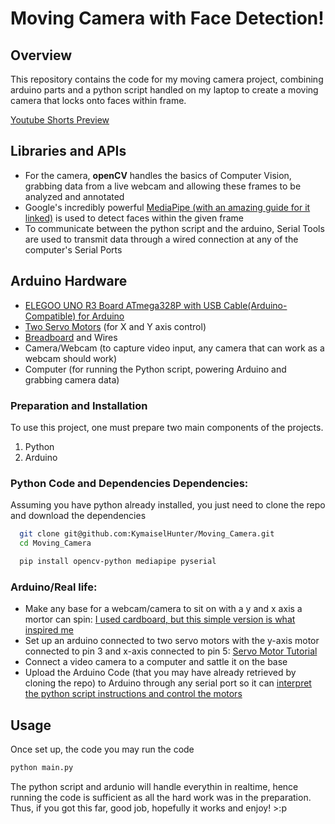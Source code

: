 # Moving Camera with Face Detection!

## Overview
This repository contains the code for my moving camera project, combining arduino parts and a python script handled on my laptop to create a moving camera that locks onto faces within frame.  

[Youtube Shorts Preview](https://youtube.com/shorts/tEkJcfBozjU?si=5JPWqOdYkol1ax1Q)
  

## Libraries and APIs
- For the camera, **openCV** handles the basics of Computer Vision, grabbing data from a live webcam and allowing these frames to be analyzed and annotated  
- Google's incredibly powerful [MediaPipe (with an amazing guide for it linked)](https://ai.google.dev/edge/mediapipe/solutions/vision/face_detector/python) is used to detect faces within the given frame  
- To communicate between the python script and the arduino, Serial Tools are used to transmit data through a wired connection at any of the computer's Serial Ports  

## Arduino Hardware
  -  [ELEGOO UNO R3 Board ATmega328P with USB Cable(Arduino-Compatible) for Arduino](https://www.amazon.com/gp/product/B01EWOE0UU/ref=ppx_yo_dt_b_search_asin_title?ie=UTF8&psc=1)
  -  [Two Servo Motors](https://www.amazon.com/gp/product/B0BKPL2Y21/ref=ppx_yo_dt_b_search_asin_title?ie=UTF8&psc=1) (for X and Y axis control)
  -  [Breadboard](https://www.amazon.com/gp/product/B07LFD4LT6/ref=ppx_yo_dt_b_search_asin_title?ie=UTF8&psc=1) and Wires
  -  Camera/Webcam (to capture video input, any camera that can work as a webcam should work)
  -  Computer (for running the Python script, powering Arduino and grabbing camera data)

### Preparation and Installation
To use this project, one must prepare two main components of the projects.
  1. Python
  2. Arduino

### Python Code and Dependencies Dependencies:
Assuming you have python already installed, you just need to clone the repo and download the dependencies

```bash
  git clone git@github.com:KymaiselHunter/Moving_Camera.git
  cd Moving_Camera

  pip install opencv-python mediapipe pyserial
   ```

### Arduino/Real life:
  - Make any base for a webcam/camera to sit on with a y and x axis a mortor can spin: [I used cardboard, but this simple version is what inspired me](https://youtube.com/shorts/B-VihJLjGr4?si=PQqd_AEZc5qyewnC)  
  - Set up an arduino connected to two servo motors with the y-axis motor connected to pin 3 and x-axis connected to pin 5: [Servo Motor Tutorial](https://www.youtube.com/watch?v=QbgTl6VSA9Y)
  - Connect a video camera to a computer and sattle it on the base
  - Upload the Arduino Code (that you may have already retrieved by cloning the repo) to Arduino through any serial port so it can [interpret the python script instructions and control the motors](https://github.com/KymaiselHunter/Moving_Camera/blob/main/computer_to_servo/computer_to_servo.ino)


## Usage
Once set up, the code you may run the code 
   ```bash
   python main.py
   ```
The python script and ardunio will handle everythin in realtime, hence running the code is sufficient as all the hard work was in the preparation. Thus, if you got this far, good job, hopefully it works and enjoy! >:p
